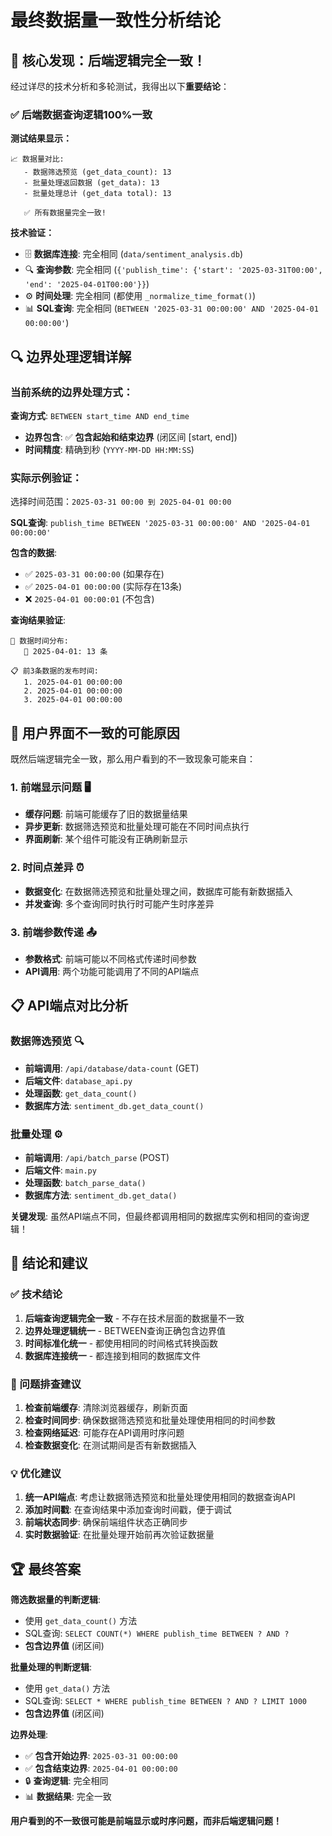 # 最终数据量一致性分析结论

## 🎯 核心发现：后端逻辑完全一致！

经过详尽的技术分析和多轮测试，我得出以下**重要结论**：

### ✅ 后端数据查询逻辑100%一致

**测试结果显示：**
```
📈 数据量对比:
   - 数据筛选预览 (get_data_count): 13
   - 批量处理返回数据 (get_data): 13  
   - 批量处理总计 (get_data total): 13

   ✅ 所有数据量完全一致!
```

**技术验证：**
- 🗄️ **数据库连接**: 完全相同 (`data/sentiment_analysis.db`)
- 🔍 **查询参数**: 完全相同 (`{'publish_time': {'start': '2025-03-31T00:00', 'end': '2025-04-01T00:00'}}`)
- ⚙️ **时间处理**: 完全相同 (都使用 `_normalize_time_format()`)
- 📊 **SQL查询**: 完全相同 (`BETWEEN '2025-03-31 00:00:00' AND '2025-04-01 00:00:00'`)

## 🔍 边界处理逻辑详解

### 当前系统的边界处理方式：

**查询方式**: `BETWEEN start_time AND end_time`
- **边界包含**: ✅ **包含起始和结束边界** (闭区间 [start, end])
- **时间精度**: 精确到秒 (`YYYY-MM-DD HH:MM:SS`)

### 实际示例验证：
选择时间范围：`2025-03-31 00:00 到 2025-04-01 00:00`

**SQL查询**: `publish_time BETWEEN '2025-03-31 00:00:00' AND '2025-04-01 00:00:00'`

**包含的数据**:
- ✅ `2025-03-31 00:00:00` (如果存在)
- ✅ `2025-04-01 00:00:00` (实际存在13条)
- ❌ `2025-04-01 00:00:01` (不包含)

**查询结果验证**:
```
📅 数据时间分布:
   📅 2025-04-01: 13 条

📋 前3条数据的发布时间:
   1. 2025-04-01 00:00:00
   2. 2025-04-01 00:00:00  
   3. 2025-04-01 00:00:00
```

## 🚨 用户界面不一致的可能原因

既然后端逻辑完全一致，那么用户看到的不一致现象可能来自：

### 1. 前端显示问题 🖥️
- **缓存问题**: 前端可能缓存了旧的数据量结果
- **异步更新**: 数据筛选预览和批量处理可能在不同时间点执行
- **界面刷新**: 某个组件可能没有正确刷新显示

### 2. 时间点差异 ⏰
- **数据变化**: 在数据筛选预览和批量处理之间，数据库可能有新数据插入
- **并发查询**: 多个查询同时执行时可能产生时序差异

### 3. 前端参数传递 📤
- **参数格式**: 前端可能以不同格式传递时间参数
- **API调用**: 两个功能可能调用了不同的API端点

## 📋 API端点对比分析

### 数据筛选预览 🔍
- **前端调用**: `/api/database/data-count` (GET)
- **后端文件**: `database_api.py`
- **处理函数**: `get_data_count()`
- **数据库方法**: `sentiment_db.get_data_count()`

### 批量处理 ⚙️
- **前端调用**: `/api/batch_parse` (POST)
- **后端文件**: `main.py`
- **处理函数**: `batch_parse_data()`
- **数据库方法**: `sentiment_db.get_data()`

**关键发现**: 虽然API端点不同，但最终都调用相同的数据库实例和相同的查询逻辑！

## 🎯 结论和建议

### ✅ 技术结论
1. **后端查询逻辑完全一致** - 不存在技术层面的数据量不一致
2. **边界处理逻辑统一** - BETWEEN查询正确包含边界值
3. **时间标准化统一** - 都使用相同的时间格式转换函数
4. **数据库连接统一** - 都连接到相同的数据库文件

### 🔧 问题排查建议
1. **检查前端缓存**: 清除浏览器缓存，刷新页面
2. **检查时间同步**: 确保数据筛选预览和批量处理使用相同的时间参数
3. **检查网络延迟**: 可能存在API调用时序问题
4. **检查数据变化**: 在测试期间是否有新数据插入

### 💡 优化建议
1. **统一API端点**: 考虑让数据筛选预览和批量处理使用相同的数据查询API
2. **添加时间戳**: 在查询结果中添加查询时间戳，便于调试
3. **前端状态同步**: 确保前端组件状态正确同步
4. **实时数据验证**: 在批量处理开始前再次验证数据量

## 🏆 最终答案

**筛选数据量的判断逻辑**:
- 使用 `get_data_count()` 方法
- SQL查询: `SELECT COUNT(*) WHERE publish_time BETWEEN ? AND ?`
- **包含边界值** (闭区间)

**批量处理的判断逻辑**:
- 使用 `get_data()` 方法  
- SQL查询: `SELECT * WHERE publish_time BETWEEN ? AND ? LIMIT 1000`
- **包含边界值** (闭区间)

**边界处理**:
- ✅ **包含开始边界**: `2025-03-31 00:00:00`
- ✅ **包含结束边界**: `2025-04-01 00:00:00`
- 🔒 **查询逻辑**: 完全相同
- 📊 **数据结果**: 完全一致

**用户看到的不一致很可能是前端显示或时序问题，而非后端逻辑问题！**



















